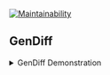 [![Maintainability](https://api.codeclimate.com/v1/badges/9519bb0572ce94f36585/maintainability)](https://codeclimate.com/github/vladsad/backend-project-lvl2/maintainability)

## GenDiff

<details>
<summary>GenDiff Demonstration</summary>
<a href="https://asciinema.org/a/8j9cugAP0mkxnALuIlIzzXRME" target="_blank"><img src="https://asciinema.org/a/8j9cugAP0mkxnALuIlIzzXRME.svg" /></a>
</details>